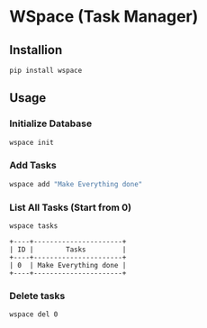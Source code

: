 # WSpace (Task Manager)

## Installion
```
pip install wspace
```

## Usage

### Initialize Database

```bash
wspace init
```

### Add Tasks
```bash
wspace add "Make Everything done"
```

### List All Tasks (Start from 0)
```
wspace tasks

+----+----------------------+
| ID |        Tasks         |
+----+----------------------+
| 0  | Make Everything done |
+----+----------------------+
```

### Delete tasks
```
wspace del 0
```